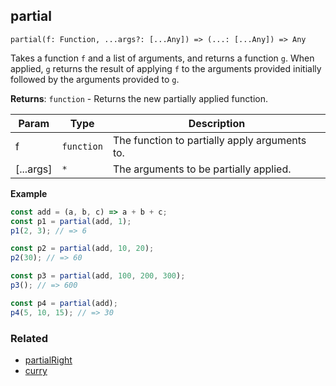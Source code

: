 ## partial

`partial(f: Function, ...args?: [...Any]) => (...: [...Any]) => Any`

Takes a function `f` and a list of arguments, and returns a function `g`.
When applied, `g` returns the result of applying `f` to the arguments provided initially followed by the arguments provided to `g`.

**Returns**: <code>function</code> - Returns the new partially applied function.

| Param | Type | Description |
| --- | --- | --- |
| f | <code>function</code> | The function to partially apply arguments to. |
| [...args] | <code>\*</code> | The arguments to be partially applied. |

**Example**
```js
const add = (a, b, c) => a + b + c;
const p1 = partial(add, 1);
p1(2, 3); // => 6

const p2 = partial(add, 10, 20);
p2(30); // => 60

const p3 = partial(add, 100, 200, 300);
p3(); // => 600

const p4 = partial(add);
p4(5, 10, 15); // => 30
```

### Related

- [partialRight](https://github.com/georapbox/js-fp-utils/tree/master/partialRight)
- [curry](https://github.com/georapbox/js-fp-utils/tree/master/curry)
